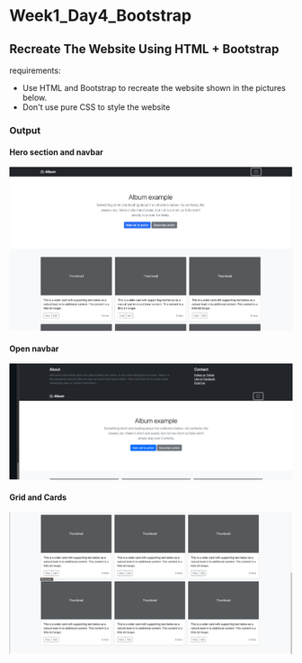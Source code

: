 # Week1_Day4_Bootstrap

## Recreate The Website Using HTML + Bootstrap

requirements:

- Use HTML and Bootstrap to recreate the website shown in the pictures below.
- Don't use pure CSS to style the website

### Output

#### Hero section and navbar

![hero](images/1.png)

#### Open navbar

![hero](images/2.png)

#### Grid and Cards

![hero](images/3.png)
